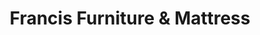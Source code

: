---
title: "Francis Furniture & Mattress"
url: /celina/francis-furniture-und-mattress/
shop: Möbel
---